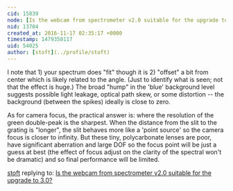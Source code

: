```yaml
---
cid: 15839
node: [Is the webcam from spectrometer v2.0 suitable for the upgrade to 3.0?](../notes/pablo/11-14-2016/is-the-webcam-from-spectrometer-v2-0-suitable-for-the-upgrade-to-3-0)
nid: 13704
created_at: 2016-11-17 02:35:17 +0000
timestamp: 1479350117
uid: 54025
author: [stoft](../profile/stoft)
---
```


I note that 1) your spectrum does "fit" though it is 2) "offset" a bit from center which is likely related to the angle. (Just to identify what is seen; not that the effect is huge.) The broad "hump" in the 'blue' background level suggests possible light leakage, optical path skew, or some distortion -- the background (between the spikes) ideally is close to zero.

As for camera focus, the practical answer is: where the resolution of the green double-peak is the sharpest. When the distance from the slit to the grating is "longer", the slit behaves more like a 'point source' so the camera focus is closer to infinity. But these tiny, polycarbonate lenses are poor, have significant aberration and large DOF so the focus point will be just a guess at best (the effect of focus adjust on the clarity of the spectral won't be dramatic) and so final performance will be limited.

[stoft](../profile/stoft) replying to: [Is the webcam from spectrometer v2.0 suitable for the upgrade to 3.0?](../notes/pablo/11-14-2016/is-the-webcam-from-spectrometer-v2-0-suitable-for-the-upgrade-to-3-0)

